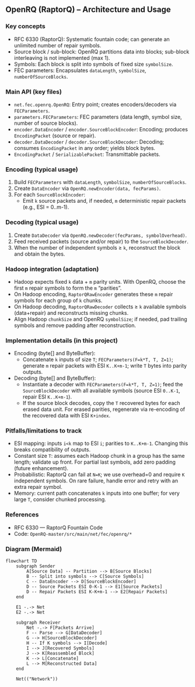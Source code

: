 ## OpenRQ (RaptorQ) – Architecture and Usage

### Key concepts
- RFC 6330 (RaptorQ): Systematic fountain code; can generate an unlimited number of repair symbols.
- Source block / sub-block: OpenRQ partitions data into blocks; sub-block interleaving is not implemented (max 1).
- Symbols: Each block is split into symbols of fixed size `symbolSize`.
- FEC parameters: Encapsulates `dataLength`, `symbolSize`, `numberOfSourceBlocks`.

### Main API (key files)
- `net.fec.openrq.OpenRQ`: Entry point; creates encoders/decoders via `FECParameters`.
- `parameters.FECParameters`: FEC parameters (data length, symbol size, number of source blocks).
- `encoder.DataEncoder` / `encoder.SourceBlockEncoder`: Encoding; produces `EncodingPacket` (source or repair).
- `decoder.DataDecoder` / `decoder.SourceBlockDecoder`: Decoding; consumes `EncodingPacket` in any order; yields block bytes.
- `EncodingPacket` / `SerializablePacket`: Transmittable packets.

### Encoding (typical usage)
1. Build `FECParameters` with `dataLength`, `symbolSize`, `numberOfSourceBlocks`.
2. Create `DataEncoder` via `OpenRQ.newEncoder(data, fecParams)`.
3. For each `SourceBlockEncoder`:
   - Emit `k` source packets and, if needed, `m` deterministic repair packets (e.g., ESI = 0..m-1).

### Decoding (typical usage)
1. Create `DataDecoder` via `OpenRQ.newDecoder(fecParams, symbolOverhead)`.
2. Feed received packets (source and/or repair) to the `SourceBlockDecoder`.
3. When the number of independent symbols ≥ `k`, reconstruct the block and obtain the bytes.

### Hadoop integration (adaptation)
- Hadoop expects fixed `k` data + `m` parity units. With OpenRQ, choose the first `m` repair symbols to form the `m` “parities”.
- On Hadoop encoding, `RaptorQRawEncoder` generates these `m` repair symbols for each group of `k` chunks.
- On Hadoop decoding, `RaptorQRawDecoder` collects ≥ `k` available symbols (data+repair) and reconstructs missing chunks.
- Align Hadoop `chunkSize` and OpenRQ `symbolSize`; if needed, pad trailing symbols and remove padding after reconstruction.

### Implementation details (in this project)
- Encoding (byte[] and ByteBuffer):
  - Concatenate `k` inputs of size `T`; `FECParameters(F=k*T, T, Z=1)`; generate `m` repair packets with ESI `K..K+m-1`; write `T` bytes into parity outputs.
- Decoding (byte[] and ByteBuffer):
  - Instantiate a decoder with `FECParameters(F=k*T, T, Z=1)`; feed the `SourceBlockDecoder` with all available symbols (source ESI `0..K-1`, repair ESI `K..K+m-1`).
  - If the source block decodes, copy the `T` recovered bytes for each erased data unit. For erased parities, regenerate via re-encoding of the recovered data with ESI `K+index`.

### Pitfalls/limitations to track
- ESI mapping: inputs `i<k` map to ESI `i`; parities to `K..K+m-1`. Changing this breaks compatibility of outputs.
- Constant size `T`: assumes each Hadoop chunk in a group has the same length; validate up front. For partial last symbols, add zero padding (future enhancement).
- Probabilistic: RaptorQ can fail at `N=K`; we use overhead=0 and require `K` independent symbols. On rare failure, handle error and retry with an extra repair symbol.
- Memory: current path concatenates `k` inputs into one buffer; for very large `T`, consider chunked processing.

### References
- RFC 6330 — RaptorQ Fountain Code
- Code: `OpenRQ-master/src/main/net/fec/openrq/*`


### Diagram (Mermaid)

```mermaid
flowchart TD
    subgraph Sender
        A[Source Data] -- Partition --> B[Source Blocks]
        B -- Split into symbols --> C[Source Symbols]
        C -- DataEncoder --> D[SourceBlockEncoder]
        D -- Source Packets ESI 0-K-1 --> E1[Source Packets]
        D -- Repair Packets ESI K-K+m-1 --> E2[Repair Packets]
    end

    E1 -.-> Net
    E2 -.-> Net

    subgraph Receiver
        Net -.-> F[Packets Arrive]
        F -- Parse --> G[DataDecoder]
        G --> H[SourceBlockDecoder]
        H -- If K symbols --> I[Decode]
        I --> J[Recovered Symbols]
        J --> K[Reassembled Block]
        K --> L[Concatenate]
        L --> M[Reconstructed Data]
    end

    Net(("Network"))
```


